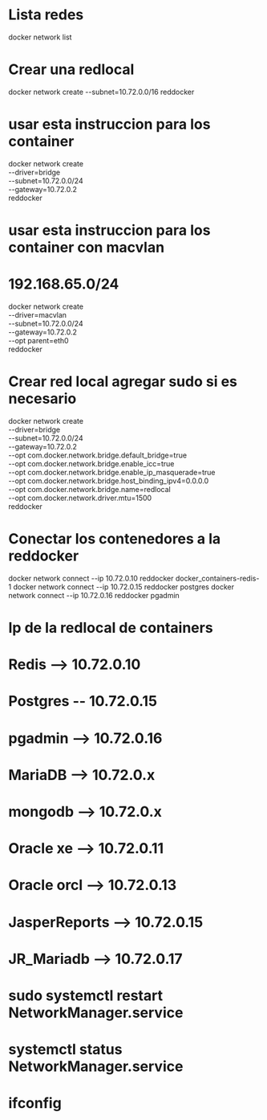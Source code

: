 # Lista redes
docker network list
# Crear una redlocal
docker network create --subnet=10.72.0.0/16 reddocker

# usar esta instruccion para los container
docker network create \
  --driver=bridge \
  --subnet=10.72.0.0/24 \
  --gateway=10.72.0.2 \
    reddocker

# usar esta instruccion para los container con macvlan
# 192.168.65.0/24

docker network create \
  --driver=macvlan \
  --subnet=10.72.0.0/24 \
  --gateway=10.72.0.2 \
  --opt parent=eth0  \
    reddocker    

# Crear red local agregar sudo si es necesario
docker network create \
  --driver=bridge \
  --subnet=10.72.0.0/24 \
  --gateway=10.72.0.2 \
  --opt com.docker.network.bridge.default_bridge=true \
  --opt com.docker.network.bridge.enable_icc=true \
  --opt com.docker.network.bridge.enable_ip_masquerade=true \
  --opt com.docker.network.bridge.host_binding_ipv4=0.0.0.0 \
  --opt com.docker.network.bridge.name=redlocal \
  --opt com.docker.network.driver.mtu=1500 \
  reddocker

# Conectar los contenedores a la reddocker
docker network connect --ip 10.72.0.10 reddocker docker_containers-redis-1
docker network connect --ip 10.72.0.15 reddocker postgres
docker network connect --ip 10.72.0.16 reddocker pgadmin
  


  # Ip de la redlocal de containers
  # Redis --> 10.72.0.10 
  # Postgres -- 10.72.0.15 
  # pgadmin --> 10.72.0.16

  # MariaDB --> 10.72.0.x
  # mongodb --> 10.72.0.x
  # Oracle xe --> 10.72.0.11
  # Oracle orcl --> 10.72.0.13
  # JasperReports --> 10.72.0.15
  # JR_Mariadb --> 10.72.0.17

  # sudo systemctl restart NetworkManager.service
  # systemctl status NetworkManager.service
  # ifconfig